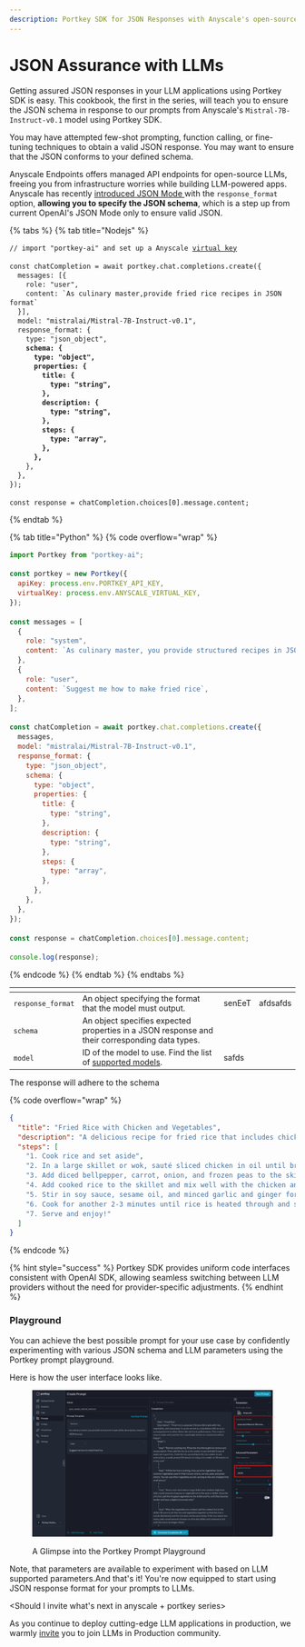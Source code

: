 ```yaml
---
description: Portkey SDK for JSON Responses with Anyscale's open-source models
---
```


# JSON Assurance with LLMs

Getting assured JSON responses in your LLM applications using Portkey SDK is easy. This cookbook, the first in the series, will teach you to ensure the JSON schema in response to our prompts from Anyscale's `Mistral-7B-Instruct-v0.1` model using Portkey SDK.

You may have attempted few-shot prompting, function calling, or fine-tuning techniques to obtain a valid JSON response. You may want to ensure that the JSON conforms to your defined schema.

Anyscale Endpoints offers managed API endpoints for open-source LLMs, freeing you from infrastructure worries while building LLM-powered apps. Anyscale has recently [introduced JSON Mode ](https://www.anyscale.com/blog/anyscale-endpoints-json-mode-and-function-calling-features)with the `response_format` option, **allowing you to specify the JSON schema**, which is a step up from current OpenAI's JSON Mode only to ensure valid JSON.&#x20;

{% tabs %}
{% tab title="Nodejs" %}
<pre class="language-javascript" data-overflow="wrap" data-full-width="true"><code class="lang-javascript">// import "portkey-ai" and set up a Anyscale <a data-footnote-ref href="#user-content-fn-1">virtual key</a> 

const chatCompletion = await portkey.chat.completions.create({
  messages: [{
    role: "user",
    content: `As culinary master,provide fried rice recipes in JSON format`
  }],
  model: "mistralai/Mistral-7B-Instruct-v0.1",
  response_format: {
    type: "json_object",
<strong>    schema: {
</strong><strong>      type: "object",
</strong><strong>      properties: {
</strong><strong>        title: {
</strong><strong>          type: "string",
</strong><strong>        },
</strong><strong>        description: {
</strong><strong>          type: "string",
</strong><strong>        },
</strong><strong>        steps: {
</strong><strong>          type: "array",
</strong><strong>        },
</strong><strong>      },
</strong>    },
  },
});

const response = chatCompletion.choices[0].message.content;
</code></pre>
{% endtab %}

{% tab title="Python" %}
{% code overflow="wrap" %}
```javascript
import Portkey from "portkey-ai";

const portkey = new Portkey({
  apiKey: process.env.PORTKEY_API_KEY,
  virtualKey: process.env.ANYSCALE_VIRTUAL_KEY,
});

const messages = [
  {
    role: "system",
    content: `As culinary master, you provide structured recipes in JSON format.`,
  },
  {
    role: "user",
    content: `Suggest me how to make fried rice`,
  },
];

const chatCompletion = await portkey.chat.completions.create({
  messages,
  model: "mistralai/Mistral-7B-Instruct-v0.1",
  response_format: {
    type: "json_object",
    schema: {
      type: "object",
      properties: {
        title: {
          type: "string",
        },
        description: {
          type: "string",
        },
        steps: {
          type: "array",
        },
      },
    },
  },
});

const response = chatCompletion.choices[0].message.content;

console.log(response);
```
{% endcode %}
{% endtab %}
{% endtabs %}

<table data-header-hidden><thead><tr><th></th><th></th><th data-hidden></th><th data-hidden></th></tr></thead><tbody><tr><td><code>response_format</code></td><td>An object specifying the format that the model must output.</td><td>senEeT</td><td>afdsafds</td></tr><tr><td><code>schema</code></td><td>An object specifies expected properties in a JSON response and their corresponding data types.</td><td></td><td></td></tr><tr><td><code>model</code></td><td>ID of the model to use. Find the list of <a href="https://portkey.ai/docs/welcome/integration-guides/anyscale-llama2-mistral-zephyr#list-of-models-supported">supported models</a>.</td><td>safds</td><td></td></tr></tbody></table>

The response will adhere to the schema

{% code overflow="wrap" %}
```json
{
  "title": "Fried Rice with Chicken and Vegetables",
  "description": "A delicious recipe for fried rice that includes chicken and a mix of colorful vegetables. Perfect for a healthy and satisfying meal. yum yum yum yum yum",
  "steps": [
    "1. Cook rice and set aside",
    "2. In a large skillet or wok, sauté sliced chicken in oil until browned",
    "3. Add diced bellpepper, carrot, onion, and frozen peas to the skillet and stir fry for 2-3 minutes until vegetables are soft",
    "4. Add cooked rice to the skillet and mix well with the chicken and vegetables",
    "5. Stir in soy sauce, sesame oil, and minced garlic and ginger for flavor",
    "6. Cook for another 2-3 minutes until rice is heated through and slightly crispy",
    "7. Serve and enjoy!"
  ]
}
```
{% endcode %}

{% hint style="success" %}
Portkey SDK provides uniform code interfaces consistent with OpenAI SDK, allowing seamless switching between LLM providers without the need for provider-specific adjustments.
{% endhint %}

### Playground

You can achieve the best possible prompt for your use case by confidently experimenting with various JSON schema and LLM parameters using the Portkey prompt playground.

Here is how the user interface looks like.

<figure><img src="../.gitbook/assets/JSON Prompt UI.png" alt=""><figcaption><p>A Glimpse into the Portkey Prompt Playground</p></figcaption></figure>

Note, that parameters are available to experiment with based on LLM supported parameters.And that's it! You're now equipped to start using JSON response format for your prompts to LLMs.&#x20;

\<Should I invite what's next in anyscale + portkey series>

As you continue to deploy cutting-edge LLM applications in production, we warmly [invite](https://discord.gg/DD7vgKK299) you to join LLMs in Production community.&#x20;

[^1]: Portkey allows you to manage multiple API keys through virtual keys securely.&#x20;

